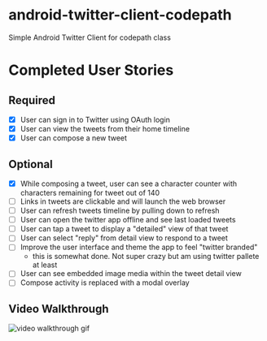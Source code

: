 # android-twitter-client-codepath

Simple Android Twitter Client for codepath class

# Completed User Stories

## Required

* [x] User can sign in to Twitter using OAuth login
* [x] User can view the tweets from their home timeline
* [x] User can compose a new tweet

## Optional

* [x] While composing a tweet, user can see a character counter with characters remaining for tweet out of 140
* [ ] Links in tweets are clickable and will launch the web browser
* [ ] User can refresh tweets timeline by pulling down to refresh
* [ ] User can open the twitter app offline and see last loaded tweets
* [ ] User can tap a tweet to display a "detailed" view of that tweet
* [ ] User can select "reply" from detail view to respond to a tweet
* [ ] Improve the user interface and theme the app to feel "twitter branded"
  * this is somewhat done. Not super crazy but am using twitter pallete at least
* [ ] User can see embedded image media within the tweet detail view
* [ ] Compose activity is replaced with a modal overlay

## Video Walkthrough

![video walkthrough gif]()
